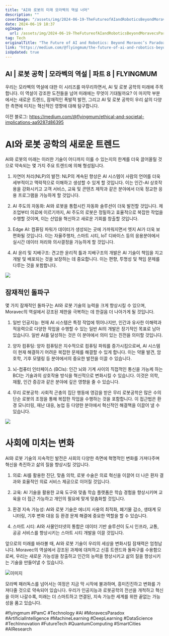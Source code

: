 ```yaml
---
title: "AI와 로봇의 미래 모라벡의 역설 너머"
description: ""
coverImage: "/assets/img/2024-06-19-TheFutureofAIandRoboticsBeyondMoravecsParadox_0.png"
date: 2024-06-19 18:37
ogImage:
  url: /assets/img/2024-06-19-TheFutureofAIandRoboticsBeyondMoravecsParadox_0.png
tag: Tech
originalTitle: "The Future of AI and Robotics: Beyond Moravec’s Paradox"
link: "https://medium.com/@flyingmum/the-future-of-ai-and-robotics-beyond-moravecs-paradox-3cc8157e39c4"
isUpdated: true
---
```


## AI | 로봇 공학 | 모라벡의 역설 | 파트 8 | FLYINGMUM

우리는 모라벡의 역설에 대한 이 시리즈를 마무리하면서, AI 및 로봇 공학의 미래에 주목합니다. 이 역설이 강조한 도전들을 넘어 미래에는 무엇이 기대될까요? 이 마지막 부분에서는 새로운 트렌드, 잠재적인 폭발적 발전, 그리고 AI 및 로봇 공학이 우리 삶의 다양한 측면에 미치는 혁신적인 영향에 대해 탐구합니다.

이전 블로그: https://medium.com/@flyingmum/ethical-and-societal-implications-aa9287d86395

# AI와 로봇 공학의 새로운 트렌드

<div class="content-ad"></div>

AI와 로봇의 미래는 이러한 기술이 어디까지 이룰 수 있는지의 한계를 더욱 끌어올릴 것으로 약속되는 몇 가지 주요 트렌드에 의해 형성됩니다.

1. 자연어 처리(NLP)의 발전: NLP의 계속된 향상은 AI 시스템이 사람의 언어를 더욱 세부적이고 맥락적으로 이해하고 생성할 수 있게 할 것입니다. 이는 인간-AI 상호작용을 강화시키고 고객 서비스, 교육 및 콘텐츠 제작과 같은 분야에서 더욱 정교한 응용 프로그램을 가능하게 할 것입니다.

2. AI 주도의 자동화: AI와 로봇을 통합시킨 자동화 솔루션이 더욱 발전할 것입니다. 제조업부터 의료에 이르기까지, AI 주도의 로봇은 정밀하고 효율적으로 복잡한 작업을 수행할 것이며, 이는 산업을 혁신하고 새로운 기회를 창출할 것입니다.

3. Edge AI: 컴퓨팅 파워가 데이터가 생성되는 곳에 가까워지면서 엣지 AI가 더욱 보편화될 것입니다. 이는 자율주행차, 스마트 시티, IoT 디바이스 등의 응용분야에서 실시간 데이터 처리와 의사결정을 가능하게 할 것입니다.

<div class="content-ad"></div>

4. AI 윤리 및 지배구조: 견고한 윤리적 틀과 지배구조의 개발은 AI 기술이 책임을 지고 개발 및 배포되는 것을 보장하는 데 중요합니다. 이는 편향, 투명성 및 책임 문제를 다루는 것을 포함합니다.

![](/assets/img/2024-06-19-TheFutureofAIandRoboticsBeyondMoravecsParadox_0.png)

## 잠재적인 돌파구

몇 가지 잠재적인 돌파구는 AI와 로봇 기술의 능력을 크게 향상시킬 수 있으며, Moravec의 역설에서 강조된 제한을 극복하는 데 한걸음 더 나아가게 될 것입니다.

<div class="content-ad"></div>

1. 일반 인공지능: 현재 AI 시스템은 특정 작업에 뛰어나지만, 인간과 유사한 이해력과 적응력으로 다양한 작업을 수행할 수 있는 일반 AI의 개발은 장기적인 목표로 남아 있습니다. 일반 AI를 달성하는 것은 이 분야에서 의미 있는 진전을 의미할 것입니다.

2. 양자 컴퓨팅: 양자 컴퓨팅은 지수적으로 컴퓨팅 파워를 증가시킴으로써, AI 시스템이 현재 해결하기 어려운 복잡한 문제를 해결할 수 있게 합니다. 이는 약물 발견, 암호학, 기후 모델링 등 분야에서의 중요한 발전을 이끌 수 있습니다.

3. 뇌-컴퓨터 인터페이스 (BCIs): 인간 뇌와 기계 사이의 직접적인 통신을 가능케 하는 BCI는 기술과의 상호작용 방식을 혁신적으로 변화시킬 수 있습니다. 이것은 의학, 재활, 인간 증강과 같은 분야에 깊은 영향을 줄 수 있습니다.

4. 무리 로봇공학: 사회적 곤충의 집단 행동에 영감을 받은 무리 로봇공학은 많은 수의 단순 로봇의 조정을 통해 복잡한 작업을 수행하는 것을 포함합니다. 이 접근법은 환경 모니터링, 재난 대응, 농업 등 다양한 분야에서 혁신적인 해결책을 이끌어 낼 수 있습니다.

<div class="content-ad"></div>

<img src="/assets/img/2024-06-19-TheFutureofAIandRoboticsBeyondMoravecsParadox_1.png" />

# 사회에 미치는 변화

AI와 로봇 기술의 지속적인 발전은 사회의 다양한 측면에 혁명적인 변화를 가져다주며 혁신을 촉진하고 삶의 질을 향상시킬 것입니다.

1. 의료: AI를 활용한 진단, 맞춤 의학, 로봇 수술은 의료 혁신을 이끌어 더 나은 환자 결과와 효율적인 의료 서비스 제공으로 이어질 것입니다.

<div class="content-ad"></div>

2. 교육: AI 기술을 활용한 교육 도구와 맞춤 학습 플랫폼은 학습 경험을 향상시키며 교육을 더 접근 가능하고 개인의 필요에 맞게 맞춤화할 것입니다.

3. 환경 지속 가능성: AI와 로봇 기술은 에너지 사용의 최적화, 폐기물 감소, 생태계 모니터링, 기후 변화 대응 등 환경 문제 해결에 중요한 역할을 할 수 있습니다.

4. 스마트 시티: AI와 사물인터넷의 통합은 데이터 기반 솔루션이 도시 인프라, 교통, 공공 서비스를 향상시키는 스마트 시티 개발을 이끌 것입니다.

앞으로의 미래를 바라볼 때, AI와 로봇 기술이 우리의 세상을 변화시킬 잠재력은 엄청납니다. Moravec의 역설에서 강조된 과제에 대처하고 신흥 트렌드와 돌파구를 수용함으로써, 우리는 새로운 가능성을 창출하고 인간의 능력을 향상시키고 삶의 질을 향상시키는 기술을 만들어낼 수 있습니다.

<div class="content-ad"></div>

![이미지](/assets/img/2024-06-19-TheFutureofAIandRoboticsBeyondMoravecsParadox_2.png)

모라벡 패러독스를 넘어서는 여정은 지금 막 시작에 불과하며, 흥미진진하고 변화를 가져다줄 것으로 약속되어 있습니다. 우리가 인공지능과 로봇공학의 전선을 개척하고 혁신을 이어 나갈수록, 미래는 더 스마트하고 연결된, 지속 가능한 세계를 위한 끝없는 가능성을 품고 있습니다.

#flyingmum #PamC #Technology #AI #MoravecsParadox #ArtificialIntelligence #MachineLearning #DeepLearning #DataScience #TechInnovation #FutureTech #QuantumComputing #SmartCities #AIResearch
